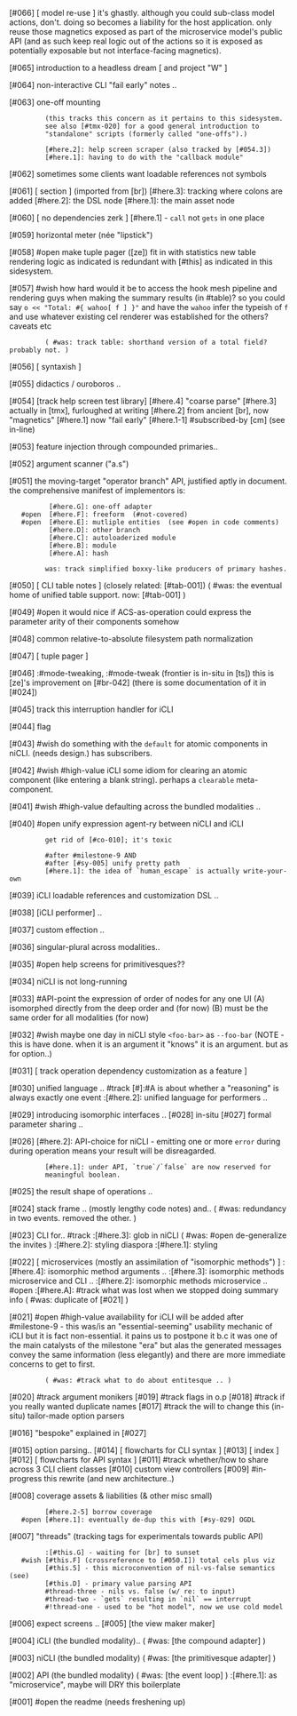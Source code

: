 [#066]       [ model re-use ]
             it's ghastly. although you could sub-class model actions,
             don't. doing so becomes a liability for the host application.
             only reuse those magnetics exposed as part of the
             microservice model's public API (and as such keep real logic
             out of the actions so it is exposed as potentially exposable
             but not interface-facing magnetics).

[#065]       introduction to a headless dream [ and project "W" ]

[#064]       non-interactive CLI "fail early" notes ..

[#063]       one-off mounting

             (this tracks this concern as it pertains to this sidesystem.
             see also [#tmx-020] for a good general introduction to
             "standalone" scripts (formerly called "one-offs").)

             [#here.2]: help screen scraper (also tracked by [#054.3])
             [#here.1]: having to do with the "callback module"

[#062]       sometimes some clients want loadable references not symbols

[#061]       [ section ]  (imported from [br])
             [#here.3]: tracking where colons are added
             [#here.2]: the DSL node
             [#here.1]: the main asset node

[#060]       [ no dependencies zerk ]
              [#here.1] - `call` not `gets` in one place

[#059]       horizontal meter (née "lipstick")

[#058] #open make tuple pager ([ze]) fit in with statistics
             new table rendering logic as indicated is redundant with [#this]
             as indicated in this sidesystem.

[#057] #wish how hard would it be to access the hook mesh pipeline and
             rendering guys when making the summary results (in #table)?
             so you could say `o << "Total: #{ wahoo[ f ] }"` and have the
             `wahoo` infer the typeish of `f` and use whatever existing cel
             renderer was established for the others? caveats etc

             ( #was: track table: shorthand version of a total field? probably not. )

[#056]       [ syntaxish ]

[#055]       didactics / ouroboros ..

[#054]       [track help screen test library]
             [#here.4] "coarse parse"
             [#here.3] actually in [tmx], furloughed at writing
             [#here.2] from ancient [br], now "magnetics"
             [#here.1] now "fail early" [#here.1-1] #subscribed-by [cm] (see in-line)

[#053]       feature injection through compounded primaries..

[#052]       argument scanner ("a.s")

[#051]       the moving-target "operator branch" API,
             justified aptly in document.
             the comprehensive manifest of implementors is:

              [#here.G]: one-off adapter
       #open  [#here.F]: freeform  (#not-covered)
       #open  [#here.E]: mutliple entities  (see #open in code comments)
              [#here.D]: other branch
              [#here.C]: autoloaderized module
              [#here.B]: module
              [#here.A]: hash

             was: track simplified boxxy-like producers of primary hashes.

[#050]       [ CLI table notes ]  (closely related: [#tab-001])
             ( #was: the eventual home of unified table support. now: [#tab-001] )


[#049] #open it would nice if ACS-as-operation could express the parameter
             arity of their components somehow

[#048]       common relative-to-absolute filesystem path normalization

[#047]       [ tuple pager ]

[#046]       :#mode-tweaking, :#mode-tweak (frontier is in-situ in [ts])
             this is [ze]'s improvement on [#br-042]
             (there is some documentation of it in [#024])

[#045]       track this interruption handler for iCLI

[#044]       flag

[#043] #wish do something with the `default` for atomic components in
             niCLI. (needs design.) has subscribers.

[#042] #wish #high-value
             iCLI some idiom for clearing an atomic component
             (like entering a blank string). perhaps a `clearable`
             meta-component.

[#041] #wish #high-value
             defaulting across the bundled modalities ..

[#040] #open unify expression agent-ry between niCLI and iCLI

             get rid of [#co-010]; it's toxic

             #after #milestone-9 AND
             #after [#sy-005] unify pretty path
             [#here.1]: the idea of `human_escape` is actually write-your-own

[#039]       iCLI loadable references and customization DSL ..

[#038]       [iCLI performer] ..

[#037]       custom effection ..

[#036]       singular-plural across modalities..

[#035] #open help screens for primitivesques??

[#034]       niCLI is not long-running

[#033]       #API-point the expression of order of nodes for any one UI
             (A) isomorphed directly from the deep order and (for now)
             (B) must be the same order for all modalities (for now)

[#032] #wish maybe one day in niCLI style `<foo-bar>` as `--foo-bar`
             (NOTE - this is have done. when it is an argument it
             "knows" it is an argument. but as for option..)

[#031]       [ track operation dependency customization as a feature ]

[#030]       unified language ..
         #track [#]:#A is about whether a "reasoning" is always exactly one event
             :[#here.2]: unified language for performers ..

[#029]       introducing isomorphic interfaces ..
[#028]       in-situ
[#027]       formal parameter sharing ..

[#026]
             [#here.2]: API-choice for niCLI - emitting one or more `error`
             during during operation means your result will be disreagarded.

             [#here.1]: under API, `true`/`false` are now reserved for
             meaningful boolean.

[#025]       the result shape of operations ..

[#024]       stack frame ..  (mostly lengthy code notes) and..
             ( #was: redundancy in two events. removed the other. )

[#023]       CLI for..
           #track :[#here.3]: glob in niCLI
             ( #was: #open de-generalize the invites )
             :[#here.2]: styling diaspora
             :[#here.1]: styling

[#022]       [ microservices (mostly an assimilation of "isomorphic methods") ]
             :[#here.4]: isomorphic method arguments ..
             :[#here.3]: isomorphic methods microservice and CLI ..
             :[#here.2]: isomorphic methods microservice ..
       #open :[#here.A]: #track what was lost when we stopped doing summary info
             ( #was: duplicate of [#021] )

[#021] #open #high-value
             availability for iCLI will be added after #milestone-9 -
             this was/is an "essential-seeming" usability mechanic of iCLI
             but it is fact non-essential. it pains us to postpone it b.c it
             was one of the main catalysts of the milestone "era" but alas
             the generated messages convey the same information (less
             elegantly) and there are more immediate concerns to get to
             first.

             ( #was: #track what to do about entitesque .. )

[#020]     #track argument monikers
[#019]     #track flags in o.p
[#018]     #track if you really wanted duplicate names
[#017]     #track the will to change this (in-situ) tailor-made option parsers

[#016]       "bespoke" explained in [#027]

[#015]       option parsing..
[#014]       [ flowcharts for CLI syntax ]
[#013]       [ index ]
[#012]       [ flowcharts for API syntax ]
[#011]     #track whether/how to share across 3 CLI client classes
[#010]       custom view controllers
[#009] #in-progress this rewrite (and new architecture..)

[#008]       coverage assets & liabilities (& other misc small)

             [#here.2-5] borrow coverage
       #open [#here.1]: eventually de-dup this with [#sy-029] OGDL

[#007] "threads" (tracking tags for experimentals towards public API)

             :[#this.G] - waiting for [br] to sunset
       #wish [#this.F] (crossreference to [#050.I]) total cels plus viz
             [#this.5] - this microconvention of nil-vs-false semantics (see)
             [#this.D] - primary value parsing API
             #thread-three - nils vs. false (w/ re: to input)
             #thread-two - `gets` resulting in `nil` == interrupt
             #!thread-one - used to be "hot model", now we use cold model

[#006]       expect screens ..
[#005]       [the view maker maker]

[#004]       iCLI (the bundled modality)..
             ( #was: [the compound adapter] )

[#003]       niCLI (the bundled modality)
             ( #was: [the primitivesque adapter] )

[#002]       API (the bundled modality)
             ( #was: [the event loop] )
             :[#here.1]: as "microservice", maybe will DRY this boilerplate

[#001] #open the readme (needs freshening up)
